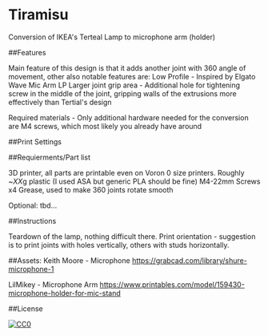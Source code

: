 # Tiramisu
Conversion of IKEA's Terteal Lamp to microphone arm (holder)

##Features

Main feature of this design is that it adds another joint with 360 angle of movement, other also notable features are:
  Low Profile - Inspired by Elgato Wave Mic Arm LP
  Larger joint grip area - Additional hole for tightening screw in the middle of the joint, gripping walls of the extrusions more effectively than Tertial's design
  
  Required materials - Only additional hardware needed for the conversion are M4 screws, which most likely you already have around

##Print Settings


##Requierments/Part list

3D printer, all parts are printable even on Voron 0 size printers.
Roughly ~*XX*g plastic (I used ASA but generic PLA should be fine) 
M4-22mm Screws x4
Grease, used to make 360 joints rotate smooth

Optional:
  tbd...


##Instructions

Teardown of the lamp, nothing difficult there.
Print orientation - suggestion is to print joints with holes vertically, others with studs horizontally.


##Assets:
Keith Moore - Microphone
https://grabcad.com/library/shure-microphone-1

LilMikey - Microphone Arm
https://www.printables.com/model/159430-microphone-holder-for-mic-stand


##License

[![CC0]([https://creativecommons.org/licenses/by-sa/4.0/])]([https://creativecommons.org/publicdomain/zero/1.0/](https://creativecommons.org/licenses/by-sa/4.0/))
